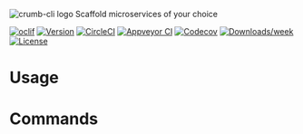 ![crumb-cli logo](https://raw.githubusercontent.com/MattKoboski/crumb-cli/master/docs/u_crumb-01.jpg)
Scaffold microservices of your choice

[![oclif](https://img.shields.io/badge/cli-oclif-brightgreen.svg)](https://oclif.io)
[![Version](https://img.shields.io/npm/v/crumb-cli.svg)](https://npmjs.org/package/crumb-cli)
[![CircleCI](https://circleci.com/gh/MattKoboski/crumb-cli/tree/master.svg?style=shield)](https://circleci.com/gh/MattKoboski/crumb-cli/tree/master)
[![Appveyor CI](https://ci.appveyor.com/api/projects/status/github/MattKoboski/crumb-cli?branch=master&svg=true)](https://ci.appveyor.com/project/MattKoboski/crumb-cli/branch/master)
[![Codecov](https://codecov.io/gh/MattKoboski/crumb-cli/branch/master/graph/badge.svg)](https://codecov.io/gh/MattKoboski/crumb-cli)
[![Downloads/week](https://img.shields.io/npm/dw/crumb-cli.svg)](https://npmjs.org/package/crumb-cli)
[![License](https://img.shields.io/npm/l/crumb-cli.svg)](https://github.com/MattKoboski/crumb-cli/blob/master/package.json)

<!-- toc -->
# Usage
<!-- usage -->
# Commands
<!-- commands -->
